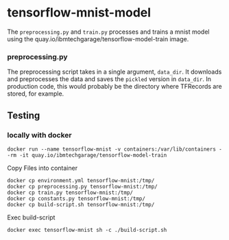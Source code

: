 # tensorflow-mnist-model

The `preprocessing.py` and `train.py` processes and trains a mnist model using the quay.io/ibmtechgarage/tensorflow-model-train image. 

### preprocessing.py

The preprocessing script takes in a single argument, `data_dir`. It downloads and preprocesses the data and saves the `pickled` version in `data_dir`. In production code, this would probably be the directory where TFRecords are stored, for example.


## Testing

### locally with docker
```
docker run --name tensorflow-mnist -v containers:/var/lib/containers --rm -it quay.io/ibmtechgarage/tensorflow-model-train
```
Copy Files into container
```
docker cp environment.yml tensorflow-mnist:/tmp/ 
docker cp preprocessing.py tensorflow-mnist:/tmp/ 
docker cp train.py tensorflow-mnist:/tmp/ 
docker cp constants.py tensorflow-mnist:/tmp/ 
docker cp build-script.sh tensorflow-mnist:/tmp/
```
Exec build-script
```
docker exec tensorflow-mnist sh -c ./build-script.sh
```